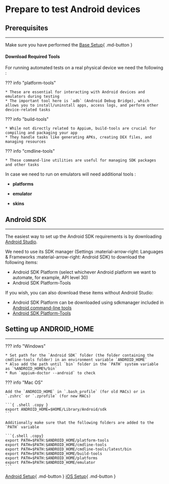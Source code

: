 # **Prepare to test Android devices**

## **Prerequisites**
-------
Make sure you have performed the [Base Setup](basesetup.md){ .md-button }

#### Download Required Tools

For running automated tests on a real physical device we need the following :

??? info "platform-tools"

    * These are essential for interacting with Android devices and emulators during testing
    * The important tool here is `adb` (Android Debug Bridge), which allows you to install/uninstall apps, access logs, and perform other device-related tasks

??? info "build-tools"

    * While not directly related to Appium, build-tools are crucial for compiling and packaging your app
    * They handle tasks like generating APKs, creating DEX files, and managing resources

??? info "cmdline-tools"

    * These command-line utilities are useful for managing SDK packages and other tasks  

In case we need to run on emulators will need additional tools :

* **platforms**

* **emulator**

* **skins**


## **Android SDK**
-----------------------

The easiest way to set up the Android SDK requirements is by downloading [Android Studio](https://developer.android.com/studio). 

We need to use its SDK manager (Settings :material-arrow-right: Languages & Frameworks :material-arrow-right: Android SDK) to download the following items:

* Android SDK Platform (select whichever Android platform we want to automate, for example, API level 30)
* Android SDK Platform-Tools

If you wish, you can also download these items without Android Studio:

* Android SDK Platform can be downloaded using sdkmanager included in [Android command-line tools](https://developer.android.com/studio#command-line-tools-only)
* [Android SDK Platform-Tools](https://developer.android.com/tools/releases/platform-tools)


## **Setting up ANDROID_HOME**
-----------------------

??? info "Windows"

    * Set path for the `Android SDK` folder (the folder containing the cmdline-tools folder) in an environment variable `ANDROID_HOME`
    * Also add the path until `bin` folder in the `PATH` system variable as `%ANDROID_HOME%/bin`
    * Run `appium-doctor --android` to check

??? info "Mac OS"

    Add the `ANDROID_HOME` in `.bash_profile` (for old MACs) or in `.zshrc` or `.zprofile` (for new MACs)

    ```{ .shell .copy }
    export ANDROID_HOME=$HOME/Library/Android/sdk
    ```

    Additionally make sure that the following folders are added to the `PATH` variable

    ```{.shell .copy}
    export PATH=$PATH:$ANDROID_HOME/platform-tools
    export PATH=$PATH:$ANDROID_HOME/cmdline-tools
    export PATH=$PATH:$ANDROID_HOME/cmdline-tools/latest/bin
    export PATH=$PATH:$ANDROID_HOME/build-tools
    export PATH=$PATH:$ANDROID_HOME/platforms
    export PATH=$PATH:$ANDROID_HOME/emulator
    ```

[Android Setup](androidsetup.md){ .md-button } 
[iOS Setup](iOSsetup.md){ .md-button }    